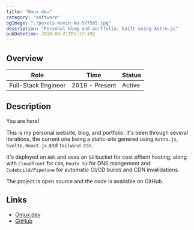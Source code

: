 ```yaml
---
title: "Omux.dev"
category: "software"
ogImage: "./pexels-kevin-ku-577585.jpg"
description: "Personal blog and portfolio, built using Astro.js"
pubDatetime: 2019-09-21T05:17:19Z
---
```


## Overview

| Role                | Time           | Status |
| ------------------- | -------------- | ------ |
| Full-Stack Engineer | 2019 - Present | Active |

## Description

You are here!

This is my personal website, blog, and portfolio. It's been through several iterations, the current one being a static-site genered using `Astro.js`, `Svelte`, `React.js` and `Tailwind CSS`.

It's deployed on `AWS` and uses an `S3` bucket for cost effient hosting, along with `Cloudfront` for `CDN`, `Route 53` for DNS mangement and `Codebuild/Pipeline` for automatic CI/CD builds and CDN invalidations.

The project is open source and the code is available on GitHub.

## Links

- [Omux.dev](https://omux.dev)
- [GitHub](https://github.com/KyteProject/omux.dev)
